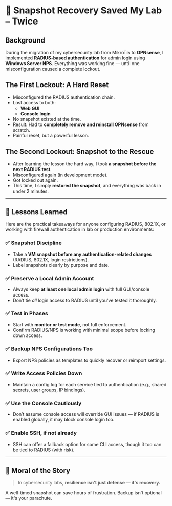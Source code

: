 # 🧩 Snapshot Recovery Saved My Lab – Twice

## Background

During the migration of my cybersecurity lab from MikroTik to **OPNsense**, I implemented **RADIUS-based authentication** for admin login using **Windows Server NPS**. Everything was working fine — until one misconfiguration caused a complete lockout.

## The First Lockout: A Hard Reset

- Misconfigured the RADIUS authentication chain.
- Lost access to both:
  - **Web GUI**
  - **Console login**
- No snapshot existed at the time.
- Result: Had to **completely remove and reinstall OPNsense** from scratch.
- Painful reset, but a powerful lesson.

## The Second Lockout: Snapshot to the Rescue

- After learning the lesson the hard way, I took **a snapshot before the next RADIUS test**.
- Misconfigured again (in development mode).
- Got locked out again.
- This time, I simply **restored the snapshot**, and everything was back in under 2 minutes.

---

## 🔁 Lessons Learned

Here are the practical takeaways for anyone configuring RADIUS, 802.1X, or working with firewall authentication in lab or production environments:

### ✅ Snapshot Discipline
- Take a **VM snapshot before any authentication-related changes** (RADIUS, 802.1X, login restrictions).
- Label snapshots clearly by purpose and date.

### ✅ Preserve a Local Admin Account
- Always keep **at least one local admin login** with full GUI/console access.
- Don’t tie *all* login access to RADIUS until you've tested it thoroughly.

### ✅ Test in Phases
- Start with **monitor or test mode**, not full enforcement.
- Confirm RADIUS/NPS is working with minimal scope before locking down access.

### ✅ Backup NPS Configurations Too
- Export NPS policies as templates to quickly recover or reimport settings.

### ✅ Write Access Policies Down
- Maintain a config log for each service tied to authentication (e.g., shared secrets, user groups, IP bindings).

### ✅ Use the Console Cautiously
- Don’t assume console access will override GUI issues — if RADIUS is enabled globally, it may block console login too.

### ✅ Enable SSH, if not already
- SSH can offer a fallback option for some CLI access, though it too can be tied to RADIUS (with risk).

---

## 📌 Moral of the Story

> In cybersecurity labs, **resilience isn't just defense — it's recovery.**

A well-timed snapshot can save hours of frustration. Backup isn't optional — it's your parachute.

